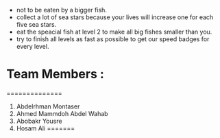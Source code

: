 

- not to be eaten by a bigger fish.
- collect a lot of sea stars because your lives will increase one for each five sea stars.
- eat the speacial fish at level 2 to make all big fishes smaller than you.
- try to finish all levels as fast as possible to get our speed badges for every level.

# Team Members : 
==============
  
1) Abdelrhman Montaser
2) Ahmed Mammdoh Abdel Wahab
3) Abobakr Yousre 
4) Hosam Ali
=======
